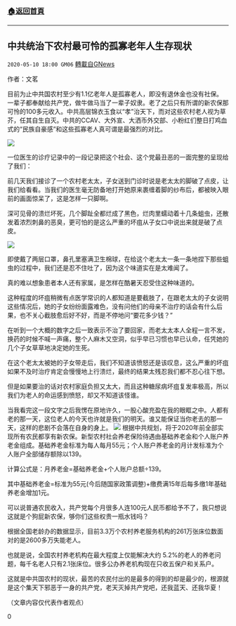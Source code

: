 ###  [:house:返回首頁](https://github.com/ourhimalayas/txt)
---

## 中共统治下农村最可怜的孤寡老年人生存现状
`2020-05-10 18:00 GM06` [轉載自GNews](https://gnews.org/zh-hant/199588/)

作者：文茗

目前为止中共国农村至少有1.1亿老年人是孤寡老人，即没有退休金也没有社保。一辈子都奉献给共产党，做牛做马当了一辈子奴隶。老了之后只有所谓的新农保那可怜的100多元收入。中共高层锦衣玉食以“孝”治天下，而对这些农村老人视为草芥，任其自生自灭。中共的CCAV、大外宣、大洒币外交部、小粉红们整日打鸡血式的“民族自豪感”和这些孤寡老人真可谓是最强烈的对比。

![](https://s3.amazonaws.com/gnews-media-offload/wp-content/uploads/2020/05/10175411/3-21.png)

一位医生的诊疗记录中的一段记录把这个社会、这个党最丑恶的一面完整的呈现给了我们：

前几天我们接诊了一个农村老太太，子女送到门诊时说是老太太的脚破了点皮，让我们给看看。当我们的医生毫无防备地打开她原来裹缠着脚的纱布后，都被映入眼前的画面惊呆了，这是怎样一只脚啊。

深可见骨的溃烂坏死，几个脚趾全都烂成了黑色，烂肉里蠕动着十几条蛆虫，还散发着浓烈刺鼻的恶臭，更可怕的是这么严重的坏疽从子女口中说出来就是破了点皮。

![](https://s3.amazonaws.com/gnews-media-offload/wp-content/uploads/2020/05/10175508/4-17.png)

即使戴了两层口罩，鼻孔里塞满卫生棉球，在给这个老太太一条一条地捏下那些蛆虫的过程中，我们还是忍不住吐了，因为这个味道实在是太难闻了。

真的难以想象患者本人还有家属，是怎样在酷暑天忍受住这种味道的。

这种程度的坏疽稍微有点医学常识的人都知道是要截肢了，在跟老太太的子女说明这些情况后，她的子女纷纷面露难色，没有问他们的母亲不治疗的话会有什么后果，也不关心截肢愈后好不好，而是不停地问“要花多少钱？”

在听到一个大概的数字之后一致表示不治了要回家，而老太太本人全程一言不发，换药的时候不喊一声痛，整个人麻木又空洞，似乎早已习惯也早已认命，任凭她的几个子女草草地决定她的生死。

在这个老太太被她的子女带走后，我们不知道该愤怒还是该叹息，这么严重的坏疽如果不及时治疗肯定会慢慢地上行溃烂，最终的结果太残忍我们都不忍心往下想。

但是如果要治的话对农村家庭负担又太大，而且这种糖尿病坏疽复发率极高，所以我们为老人的命运感到愤怒，却又不知道该怪谁。

当我看完这一段文字之后我愣在原地许久，一股心酸充盈在我的眼眶之中。人都有老的那一天，这位老人的今天也许就是我们的明天。谁又能保证当你老去的那一天，这样的悲剧不会落在自身的身上。
![](https://s3.amazonaws.com/gnews-media-offload/wp-content/uploads/2020/05/10175700/5-11.png)
根据中共规划，将于2020年前全部实现所有农民都享有新农保。新型农村社会养老保险待遇由基础养老金和个人账户养老金组成。基础养老金标准为每人每月55元；个人账户养老金的月计发标准为个人账户全部储存额除以139。

计算公式是：月养老金=基础养老金+个人账户总额÷139。

其中基础养老金=标准为55元(今后随国家政策调整)+缴费满15年后每多缴1年基础养老金增加1元。

可以说普通农民收入，共产党每个月很多人连100元人民币都给予不了，我只想说这就是个狗屁新农保，够你们这些权贵一瓶水钱吗？

根据全国老龄办的数据显示，目前3.3万个农村养老服务机构的261万张床位数面对的是2600多万失能老人。

也就是说，全国农村养老机构在最大程度上仅能解决大约 5.2%的老人的养老问题，每千名老人只有2.1张床位。很多公办养老机构现在只收五保户和关系户。

这就是中共国农村的现状，最苦的农民付出的是最多的得到的却是最少的，根源就是这个集天下邪恶于一身的共产党，老天灭掉共产党吧，还我蓝天、还我华夏！

（文章内容仅代表作者观点）

0
